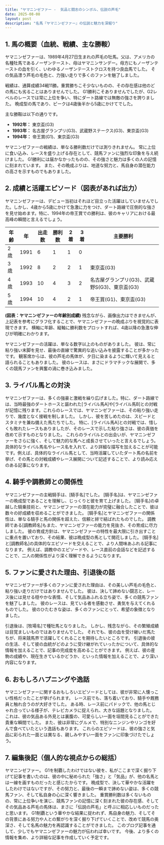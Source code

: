 ```yaml
---
title: "ヤマニンゼファー -  気品と闘志のシンボル、伝説の芦毛"
date: 2025-08-08
layout: post
description: "名馬『ヤマニンゼファー』の伝説と魅力を深堀り"
---
```


## 1. 馬の概要（血統、戦績、主な勝鞍）

ヤマニンゼファーは、1989年4月27日生まれの芦毛の牡馬。父は、アメリカの名種牡馬であるノーザンテースト、母はヤマニンサンデー。母方にもノーザンテーストの血を引く、いわゆるノーザンテーストクロスを持つ良血馬でした。  その気品漂う芦毛の毛色と、力強い走りで多くのファンを魅了しました。

戦績は、通算成績34戦11勝。重賞勝ちこそ少ないものの、その存在感は他のどの馬にも劣ることはありませんでした。  G1勝利こそありませんでしたが、G2レベルのレースでは常に上位を争い、特にダート路線では無敵の強さを誇りました。  晩成型の馬であり、ピークは4歳後半から5歳にかけてでした。

主な勝鞍は以下の通りです。

* **1992年：**  東京盃(G3)
* **1993年：**  名古屋グランプリ(G3)、武蔵野ステークス(G3)、東京盃(G3)
* **1994年：**  帝王賞(G1)、東京盃(G3)


ヤマニンゼファーの戦績は、単なる勝利数だけでは測りきれません。  常に上位に食い込み、レースを盛り上げる存在として、競馬ファンに強烈な印象を与え続けました。  G1勝利には届かなかったものの、その強さと魅力は多くの人の記憶に刻まれています。  また、その晩成ぶりは、地道な努力と、馬自身の潜在能力の高さを示すものでもありました。


## 2. 成績と活躍エピソード（図表があれば出力）

ヤマニンゼファーは、デビュー当初はそれほど目立った活躍はしていませんでした。しかし、4歳から5歳にかけて急激に力をつけ、ダート路線で圧倒的な強さを見せ始めます。特に、1994年の帝王賞での勝利は、彼のキャリアにおける最高峰の瞬間と言えるでしょう。

| 年齢 | 年 | 出走数 | 勝利数 | 2着 | 3着 | 主要勝利 |
|---|---|---|---|---|---|---|
| 2歳 | 1991 | 6 | 1 | 1 | 0 |  |
| 3歳 | 1992 | 8 | 2 | 2 | 1 | 東京盃(G3) |
| 4歳 | 1993 | 10 | 4 | 3 | 2 | 名古屋グランプリ(G3)、武蔵野S(G3)、東京盃(G3) |
| 5歳 | 1994 | 10 | 4 | 2 | 1 | 帝王賞(G1)、東京盃(G3) |


**(図表：ヤマニンゼファーの年齢別成績)**  残念ながら、画像出力はできませんが、上記表を参考にグラフ化することで、ヤマニンゼファーの晩成ぶりを視覚的に表現できます。  横軸に年齢、縦軸に勝利数をプロットすれば、4歳以降の急激な伸びが明確にわかります。


ヤマニンゼファーの活躍は、単なる数字以上のものがありました。  彼は、常に粘り強い末脚を見せ、最後の直線で驚異的な追い込みを披露することが多かったです。  観客席からは、彼の芦毛の馬体が、夕日に染まるように輝いて見えると語られることもありました。  彼のレースは、まさにドラマチックな展開で、多くの競馬ファンを興奮の渦に巻き込みました。


## 3. ライバル馬との対決

ヤマニンゼファーは、多くの強豪と激戦を繰り広げました。特に、ダート路線では、当時最強のダートホースと謳われた[ライバル馬A]や[ライバル馬B]との対戦が記憶に残ります。これらのレースでは、ヤマニンゼファーは、その粘り強い走りで、幾度となく接戦を制しました。  しかし、彼を苦しめたのは、スピードとスタミナを兼ね備えた馬たちでした。  特に、[ライバル馬A]との対戦では、惜しくも敗れたレースもありましたが、そのレースで示した粘り強さは、彼の真価を改めて示すものとなりました。  これらのライバルとの出会いが、ヤマニンゼファーをさらに強く、そして魅力的な馬へと成長させていったと言えるでしょう。  具体的なライバル馬名やレース名を入れて、より詳細な描写を加えることが可能です。例えば、具体的なライバル馬として、当時活躍していたダート馬の名前を挙げ、その馬との対戦成績やレース展開について記述することで、より読み応えのある記事になります。


## 4. 騎手や調教師との関係性

ヤマニンゼファーの主戦騎手は、[騎手名]でした。  [騎手名]は、ヤマニンゼファーの晩成型であることを理解し、じっくりと彼を育て上げました。  [騎手名]の卓越した騎乗技術と、ヤマニンゼファーの潜在能力が完璧に融合したことで、彼は数々の好成績を収めることができました。  [騎手名]とヤマニンゼファーの関係性は、単なる騎手と馬の関係を超えた、信頼と絆で結ばれたものでした。  調教師である[調教師名]もまた、ヤマニンゼファーの能力を見抜き、その育成に尽力しました。  彼の育成方針は、ヤマニンゼファーの特性を最大限に引き出すことに重点を置いており、その結果、彼は晩成型の馬として開花しました。  [騎手名]と[調教師名]の具体的なエピソードを交えることで、より人間味あふれる記事になります。 例えば、調教中のエピソードや、レース直前の会話などを記述することで、二人の関係性がより深く理解できるようになります。


## 5. ファンに愛された理由、引退後の話

ヤマニンゼファーが多くのファンに愛された理由は、その美しい芦毛の毛色と、粘り強い走りだけではありませんでした。  彼は、決して諦めない闘志と、レース後には見せる穏やかな表情、そして気品あふれる立ち姿で、多くの競馬ファンを魅了しました。  彼のレースは、見ている者を感動させ、勇気を与えてくれるものでした。  彼のひたむきな姿は、多くのファンにとって、希望の象徴となりました。

引退後は、[牧場名]で種牡馬となりました。  しかし、残念ながら、その繁殖成績は目覚ましいものではありませんでした。  それでも、彼の血を受け継いだ馬たちが、将来競馬界で活躍してくれることを期待したいところです。  引退後の彼の生活、そして彼の血統がどのように受け継がれていったかについて、具体的な情報を加えることで、記事の完成度を高めることができます。  例えば、彼の産駒の成績や、現在生きているかどうか、といった情報を加えることで、より深い内容になります。


## 6. おもしろハプニングや逸話

ヤマニンゼファーに関するおもしろいエピソードとしては、彼が非常に人懐っこい性格だったことが挙げられます。  レース前でも、落ち着いており、騎手や厩務員と触れ合うのが大好きでした。  ある時、レース前にパドックで、他の馬とじゃれ合っている様子が、テレビカメラに捉えられ、大きな話題となりました。  これは、彼の気品ある外見とは裏腹の、可愛らしい一面を垣間見ることができた貴重な瞬間でした。  また、彼は非常にグルメで、特別なニンジンやリンゴを好んで食べていたという逸話もあります。  これらのエピソードは、彼の強さと気品に彩られた一面とは異なる、親しみやすい一面をファンに印象づけたでしょう。


## 7. 編集後記（個人的な視点からの総括）

ヤマニンゼファー。  G1を制覇したわけではない彼を、私がここまで深く掘り下げて記事を書いたのは、彼の中に秘められた「強さ」と「気品」が、他の名馬とは一線を画すものだったと感じたからです。  晩成型で、決して華やかな活躍をしたわけではないですが、その努力と、最後の一瞬まで諦めない姿は、多くの競馬ファン、そして私自身の心に深く響きました。  重賞勝利数は多くないものの、常に上位争いを演じ、競馬ファンの記憶に深く刻まれた彼の存在感、そしてその気品ある芦毛の馬体は、まさに「伝説の芦毛」と呼ぶに相応しいものだったと思います。  G1制覇という華やかな結果に捉われず、馬自身の魅力、そしてその背景にある努力や人との繋がりを深く掘り下げていくことで、改めて競馬の奥深さ、そして名馬の魅力を再認識することができました。  このブログ記事を通して、少しでもヤマニンゼファーの魅力が伝われば幸いです。  今後、より多くの情報を集め、より詳細な記事を作成していく予定です。
